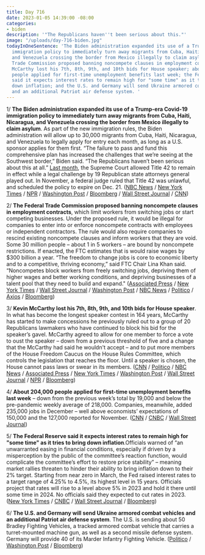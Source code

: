 ```yaml
---
title: Day 716
date: 2023-01-05 14:39:00 -08:00
categories:
- biden
description: '"The Republicans haven''t been serious about this."'
image: "/uploads/day-716-biden.jpg"
todayInOneSentence: 'The Biden administration expanded its use of a Trump-era Covid-19
  immigration policy to immediately turn away migrants from Cuba, Haiti, Nicaragua,
  and Venezuela crossing the border from Mexico illegally to claim asylum; the Federal
  Trade Commission proposed banning noncompete clauses in employment contracts; Kevin
  McCarthy lost his 7th, 8th, 9th, and 10th bids for House speaker; about 204,000
  people applied for first-time unemployment benefits last week; the Federal Reserve
  said it expects interest rates to remain high for "some time" as it tries to bring
  down inflation; and the U.S. and Germany will send Ukraine armored combat vehicles
  and an additional Patriot air defense system. '
---
```


1/ **The Biden administration expanded its use of a Trump-era Covid-19 immigration policy to immediately turn away migrants from Cuba, Haiti, Nicaragua, and Venezuela crossing the border from Mexico illegally to claim asylum**. As part of the new immigration rules, the Biden administration will allow up to 30,000 migrants from Cuba, Haiti, Nicaragua, and Venezuela to legally apply for entry each month, as long as a U.S. sponsor applies for them first. “The failure to pass and fund this comprehensive plan has increased the challenges that we’re seeing at the Southwest border,” Biden said. “The Republicans haven’t been serious about this at all.” [Last month](https://whatthefuckjusthappenedtoday.com/2022/12/28/day-708/#1-the-supreme-court-temporarily-bloc), the Supreme Court allowed Title 42 to remain in effect while a legal challenge by 19 Republican state attorneys general played out. In November, a federal judge ruled that Title 42 was unlawful, and scheduled the policy to expire on Dec. 21. ([NBC News](https://www.nbcnews.com/politics/immigration/title-42-block-nicaraguans-cubans-haitians-rcna64418) / [New York Times](https://www.nytimes.com/2023/01/05/us/politics/biden-border-crossings.html) / [NPR](https://www.npr.org/2023/01/05/1146976334/biden-border-security-immigration) / [Washington Post](https://www.washingtonpost.com/politics/2023/01/05/biden-border-security-immigration/) / [Bloomberg](https://www.bloomberg.com/news/articles/2023-01-05/biden-restricting-nicaraguans-cubans-and-haitians-at-border?leadSource=uverify%20wall&sref=MIBMEEoj) / [Wall Street Journal](https://www.wsj.com/articles/biden-administration-expands-title-42-migrant-expulsions-to-more-countries-11672934432?mod=djemalertNEWS) / [CNN](https://www.cnn.com/2023/01/05/politics/biden-border-programs/))

2/ **The Federal Trade Commission proposed banning noncompete clauses in employment contracts**, which limit workers from switching jobs or start competing businesses. Under the proposed rule, it would be illegal for companies to enter into or enforce noncompete contracts with employees or independent contractors. The rule would also require companies to rescind existing noncompete clauses and inform workers that they are void. Some 30 million people – about 1 in 5 workers – are bound by noncompete restrictions. If enacted, the FTC estimates that is would raise wages by $300 billion a year. “The freedom to change jobs is core to economic liberty and to a competitive, thriving economy,” said FTC Chair Lina Khan said. “Noncompetes block workers from freely switching jobs, depriving them of higher wages and better working conditions, and depriving businesses of a talent pool that they need to build and expand." ([Associated Press](https://apnews.com/article/biden-technology-politics-business-9fb699837e8bf8ecd9c70dcf27699dcf) / [New York Times](https://www.nytimes.com/2023/01/05/business/economy/ftc-noncompete.html) / [Wall Street Journal](https://www.wsj.com/articles/ftc-proposes-banning-noncompete-clauses-for-workers-11672900586?mod=djemalertNEWS) / [Washington Post](https://www.washingtonpost.com/business/2023/01/05/ftc-noncompete-ban-lina-khan/) / [NBC News](https://www.nbcnews.com/business/business-news/ftc-bans-noncompete-clauses-wages-rcna64445) / [Politico](https://www.politico.com/news/2023/01/05/biden-ftc-regulations-employment-noncompetes-00076444) / [Axios](https://www.axios.com/2023/01/05/ftc-noncompete-agreement-ban-rule-change) / [Bloomberg](https://www.bloomberg.com/news/articles/2023-01-05/ftc-proposes-a-ban-on-non-compete-contracts-for-employees?sref=MIBMEEoj))

3/ **Kevin McCarthy lost his 7th, 8th, 9th, and 10th bids for House speaker**. In what has become the longest speaker contest in 164 years, McCarthy has started to make concessions he previously ruled out to a group of 20 Republicans lawmakers who have continued to block his bid for the speaker’s gavel. McCarthy agreed to allow for one member to force a vote to oust the speaker – down from a previous threshold of five and a change that the McCarthy had said he wouldn't accept – and to put more members of the House Freedom Caucus on the House Rules Committee, which controls the legislation that reaches the floor. Until a speaker is chosen, the House cannot pass laws or swear in its members. ([CNN](https://www.cnn.com/politics/live-news/house-speaker-leadership-vote-01-05-23/index.html) / [Politico](https://www.politico.com/news/2023/01/05/mccarthy-bid-00076520) / [NBC News](https://www.nbcnews.com/politics/congress/live-blog/house-speaker-vote-mccarthy-third-day-rcna64361) / [Associated Press](https://apnews.com/article/house-speaker-mccarthy-vote-updates-7657a07f1545bf53079c9c9f6cef3a45) / [New York Times](https://www.nytimes.com/live/2023/01/05/us/house-speaker-vote) / [Washington Post](https://www.washingtonpost.com/politics/2023/01/05/house-speaker-vote-live-updates-kevin-mccarthy/) / [Wall Street Journal](https://www.wsj.com/livecoverage/house-speaker-vote-kevin-mccarthy-gop?mod=hp_lead_pos1) / [NPR](https://www.npr.org/live-updates/kevin-mccarthy-speaker-house-vote) / [Bloomberg](https://www.bloomberg.com/news/articles/2023-01-05/mccarthy-for-house-speaker-dealmaking-with-gop-rebels-in-day-three?srnd=premium&sref=MIBMEEoj))

4/ **About 204,000 people applied for first-time unemployment benefits last week** – down from the previous week’s total by 19,000 and below the pre-pandemic weekly average of 218,000. Companies, meanwhile, added 235,000 jobs in December – well above economists’ expectations of 150,000 and the 127,000 reported for November. ([CNN](https://www.cnn.com/2023/01/05/economy/weekly-jobless-claims-december-31) / [CNBC](https://www.cnbc.com/2023/01/05/adp-jobs-report-december-2022.html) / [Wall Street Journal](https://www.wsj.com/articles/unemployment-claims-fell-during-holiday-week-11672926674))

5/ **The Federal Reserve said it expects interest rates to remain high for "some time" as it tries to bring down inflation**.Officials warned of “an unwarranted easing in financial conditions, especially if driven by a misperception by the public of the committee’s reaction function, would complicate the committee’s effort to restore price stability” – meaning market rallies threaten to hinder their ability to bring inflation down to their 2% target. Starting from near zero in March, the Fed raised interest rates to a target range of 4.25% to 4.5%, its highest level in 15 years. Officials project that rates will rise to a level above 5% in 2023 and hold it there until some time in 2024. No officials said they expected to cut rates in 2023. ([New York Times](https://www.nytimes.com/2023/01/04/business/economy/inflation-markets-fed.html) / [CNBC](https://www.cnbc.com/2023/01/04/fed-minutes-december-2022-.html) / [Wall Street Journal](https://www.wsj.com/articles/fed-minutes-show-officials-feared-markets-optimism-could-complicate-inflation-fight-11672859245?mod=hp_lead_pos2) / [Bloomberg](https://www.bloomberg.com/news/articles/2023-01-04/fed-affirms-inflation-resolve-signals-concern-on-market-views?srnd=premium&sref=MIBMEEoj))

6/ **The U.S. and Germany will send Ukraine armored combat vehicles and an additional Patriot air defense system**. The U.S. is sending about 50 Bradley Fighting Vehicles, a tracked armored combat vehicle that carries a turret-mounted machine gun, as well as a second missile defense system. Germany will provide 40 of its Marder Infantry Fighting Vehicle. ([Politico](https://www.politico.com/news/2023/01/05/biden-ukraine-bradley-vehicles-tanks-00076549) / [Washington Post](https://www.washingtonpost.com/national-security/2023/01/04/ukraine-bradley-fighting-vehicle/) / [Bloomberg](https://www.bloomberg.com/news/articles/2023-01-05/us-and-germany-will-send-ukraine-armored-vehicles-in-a-major-arms-upgrade?srnd=premium&sref=MIBMEEoj))